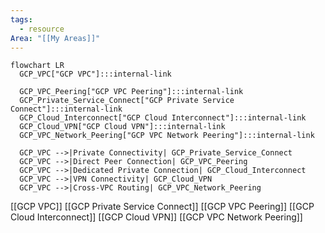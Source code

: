 ```yaml
---
tags:
  - resource
Area: "[[My Areas]]"
---
```



```mermaid
flowchart LR
  GCP_VPC["GCP VPC"]:::internal-link

  GCP_VPC_Peering["GCP VPC Peering"]:::internal-link
  GCP_Private_Service_Connect["GCP Private Service Connect"]:::internal-link
  GCP_Cloud_Interconnect["GCP Cloud Interconnect"]:::internal-link
  GCP_Cloud_VPN["GCP Cloud VPN"]:::internal-link
  GCP_VPC_Network_Peering["GCP VPC Network Peering"]:::internal-link

  GCP_VPC -->|Private Connectivity| GCP_Private_Service_Connect
  GCP_VPC -->|Direct Peer Connection| GCP_VPC_Peering
  GCP_VPC -->|Dedicated Private Connection| GCP_Cloud_Interconnect
  GCP_VPC -->|VPN Connectivity| GCP_Cloud_VPN
  GCP_VPC -->|Cross-VPC Routing| GCP_VPC_Network_Peering

```


[[GCP VPC]]
[[GCP Private Service Connect]]
[[GCP VPC Peering]]
[[GCP Cloud Interconnect]]
[[GCP Cloud VPN]]
[[GCP VPC Network Peering]]